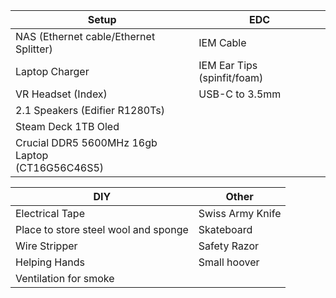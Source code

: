 
| **Setup**                                          | **EDC**                     |
| -------------------------------------------------- | --------------------------- |
| NAS (Ethernet cable/Ethernet Splitter)             | IEM Cable                   |
| Laptop Charger                                     | IEM Ear Tips (spinfit/foam) |
| VR Headset (Index)                                 | USB-C to 3.5mm              |
| 2.1 Speakers (Edifier R1280Ts)                     |                             |
| Steam Deck 1TB Oled                                |                             |
| Crucial DDR5 5600MHz 16gb Laptop<br>(CT16G56C46S5) |                             |

| **DIY**                              | **Other**        |
| ------------------------------------ | ---------------- |
| Electrical Tape                      | Swiss Army Knife |
| Place to store steel wool and sponge | Skateboard       |
| Wire Stripper                        | Safety Razor     |
| Helping Hands                        | Small hoover     |
| Ventilation for smoke                |                  |


